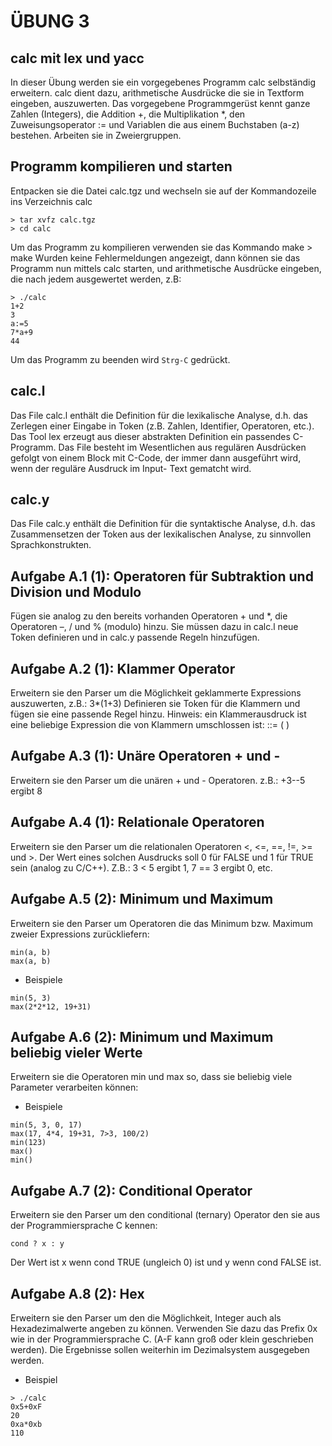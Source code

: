 # ÜBUNG 3

## calc mit lex und yacc
In dieser Übung werden sie ein vorgegebenes Programm calc selbständig erweitern. calc dient dazu, arithmetische Ausdrücke die sie in Textform eingeben, auszuwerten. Das vorgegebene Programmgerüst kennt ganze Zahlen (Integers), die Addition +, die Multiplikation *, den Zuweisungsoperator := und Variablen die aus einem Buchstaben (a-z) bestehen. Arbeiten sie in Zweiergruppen.

## Programm kompilieren und starten

Entpacken sie die Datei calc.tgz und wechseln sie auf der Kommandozeile ins Verzeichnis calc

```
> tar xvfz calc.tgz
> cd calc
```

Um das Programm zu kompilieren verwenden sie das Kommando make > make
Wurden keine Fehlermeldungen angezeigt, dann können sie das Programm nun mittels calc starten, und arithmetische Ausdrücke eingeben, die nach jedem
<ENTER> ausgewertet werden, z.B:

```
> ./calc
1+2
3
a:=5
7*a+9
44
```

Um das Programm zu beenden wird `Strg-C` gedrückt.

## calc.l

Das File calc.l enthält die Definition für die lexikalische Analyse, d.h. das Zerlegen einer Eingabe in Token (z.B. Zahlen, Identifier, Operatoren, etc.). Das Tool lex erzeugt aus dieser abstrakten Definition ein passendes C-Programm.
Das File besteht im Wesentlichen aus regulären Ausdrücken gefolgt von einem Block mit C-Code, der immer dann ausgeführt wird, wenn der reguläre Ausdruck im Input- Text gematcht wird.

## calc.y

Das File calc.y enthält die Definition für die syntaktische Analyse, d.h. das Zusammensetzen der Token aus der lexikalischen Analyse, zu sinnvollen Sprachkonstrukten.

## Aufgabe A.1 (1): Operatoren für Subtraktion und Division und Modulo
Fügen sie analog zu den bereits vorhanden Operatoren + und *, die Operatoren –, / und % (modulo) hinzu. Sie müssen dazu in calc.l neue Token definieren und in calc.y passende Regeln hinzufügen.

## Aufgabe A.2 (1): Klammer Operator
Erweitern sie den Parser um die Möglichkeit geklammerte Expressions auszuwerten, z.B.: 3*(1+3)
Definieren sie Token für die Klammern und fügen sie eine passende Regel hinzu.
Hinweis: ein Klammerausdruck ist eine beliebige Expression die von Klammern umschlossen ist: <expression> ::= ( <expression> )


## Aufgabe A.3 (1): Unäre Operatoren + und -
Erweitern sie den Parser um die unären + und - Operatoren. z.B.: +3--5 ergibt 8


## Aufgabe A.4 (1): Relationale Operatoren
Erweitern sie den Parser um die relationalen Operatoren <, <=, ==, !=, >= und >. Der Wert eines solchen Ausdrucks soll 0 für FALSE und 1 für TRUE sein (analog zu C/C++). Z.B.: 3 < 5 ergibt 1, 7 == 3 ergibt 0, etc.

## Aufgabe A.5 (2): Minimum und Maximum
Erweitern sie den Parser um Operatoren die das Minimum bzw. Maximum zweier Expressions zurückliefern:
 
```
min(a, b)
max(a, b)
```

* Beispiele

```
min(5, 3)	
max(2*2*12, 19+31)
```

## Aufgabe A.6 (2): Minimum und Maximum beliebig vieler Werte
Erweitern sie die Operatoren min und max so, dass sie beliebig viele Parameter verarbeiten können:

* Beispiele

```
min(5, 3, 0, 17)
max(17, 4*4, 19+31, 7>3, 100/2)
min(123)
max()
min()
```

## Aufgabe A.7 (2): Conditional Operator
Erweitern sie den Parser um den conditional (ternary) Operator den sie aus der Programmiersprache C kennen:

```
cond ? x : y
```

Der Wert ist x wenn cond TRUE (ungleich 0) ist und y wenn cond FALSE ist.

## Aufgabe A.8 (2): Hex
Erweitern sie den Parser um den die Möglichkeit, Integer auch als Hexadezimalwerte angeben zu können. Verwenden Sie dazu das Prefix 0x wie in der Programmiersprache C. (A-F kann groß oder klein geschrieben werden). Die Ergebnisse sollen weiterhin im Dezimalsystem ausgegeben werden.

* Beispiel

```
> ./calc
0x5+0xF
20
0xa*0xb
110
```

